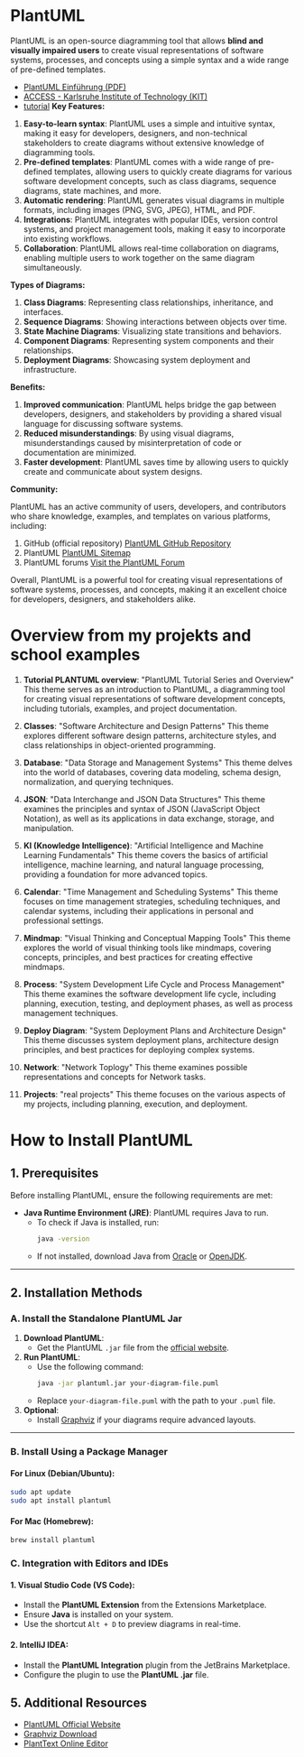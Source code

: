 # PlantUML

PlantUML is an open-source diagramming tool that allows **blind and visually impaired users** to create visual representations of software systems, processes, and concepts using a simple syntax and a wide range of pre-defined templates.

- [PlantUML Einführung (PDF)](https://www.cooperate-project.de/umlschulung/2_1_PlantUML-Einführung.pdf)
- [ACCESS - Karlsruhe Institute of Technology (KIT)](https://www.access.kit.edu/index.php)
- [tutorial](tutorial/tutorial.md)
  **Key Features:**

1. **Easy-to-learn syntax**: PlantUML uses a simple and intuitive syntax, making it easy for developers, designers, and non-technical stakeholders to create diagrams without extensive knowledge of diagramming
   tools.
2. **Pre-defined templates**: PlantUML comes with a wide range of pre-defined templates, allowing users to quickly create diagrams for various software development concepts, such as class diagrams, sequence
   diagrams, state machines, and more.
3. **Automatic rendering**: PlantUML generates visual diagrams in multiple formats, including images (PNG, SVG, JPEG), HTML, and PDF.
4. **Integrations**: PlantUML integrates with popular IDEs, version control systems, and project management tools, making it easy to incorporate into existing workflows.
5. **Collaboration**: PlantUML allows real-time collaboration on diagrams, enabling multiple users to work together on the same diagram simultaneously.

**Types of Diagrams:**

1. **Class Diagrams**: Representing class relationships, inheritance, and interfaces.
2. **Sequence Diagrams**: Showing interactions between objects over time.
3. **State Machine Diagrams**: Visualizing state transitions and behaviors.
4. **Component Diagrams**: Representing system components and their relationships.
5. **Deployment Diagrams**: Showcasing system deployment and infrastructure.

**Benefits:**

1. **Improved communication**: PlantUML helps bridge the gap between developers, designers, and stakeholders by providing a shared visual language for discussing software systems.
2. **Reduced misunderstandings**: By using visual diagrams, misunderstandings caused by misinterpretation of code or documentation are minimized.
3. **Faster development**: PlantUML saves time by allowing users to quickly create and communicate about system designs.

**Community:**

PlantUML has an active community of users, developers, and contributors who share knowledge, examples, and templates on various platforms, including:

1. GitHub (official repository) [PlantUML GitHub Repository](https://github.com/plantuml/plantuml?tab=readme-ov-file)
2. PlantUML [PlantUML Sitemap](https://plantuml.com/de/sitemap)
3. PlantUML forums [Visit the PlantUML Forum](https://forum.plantuml.net)

Overall, PlantUML is a powerful tool for creating visual representations of software systems, processes, and concepts, making it an excellent choice for developers, designers, and stakeholders alike.

# Overview from my projekts and school examples

1. **Tutorial PLANTUML overview**: "PlantUML Tutorial Series and Overview"
   This theme serves as an introduction to PlantUML, a diagramming tool for creating visual representations of software development concepts, including tutorials, examples, and project documentation.

2. **Classes**: "Software Architecture and Design Patterns"
   This theme explores different software design patterns, architecture styles, and class relationships in object-oriented programming.

3. **Database**: "Data Storage and Management Systems"
   This theme delves into the world of databases, covering data modeling, schema design, normalization, and querying techniques.

4. **JSON**: "Data Interchange and JSON Data Structures"
   This theme examines the principles and syntax of JSON (JavaScript Object Notation), as well as its applications in data exchange, storage, and manipulation.

5. **KI (Knowledge Intelligence)**: "Artificial Intelligence and Machine Learning Fundamentals"
   This theme covers the basics of artificial intelligence, machine learning, and natural language processing, providing a foundation for more advanced topics.

6. **Calendar**: "Time Management and Scheduling Systems"
   This theme focuses on time management strategies, scheduling techniques, and calendar systems, including their applications in personal and professional settings.

7. **Mindmap**: "Visual Thinking and Conceptual Mapping Tools"
   This theme explores the world of visual thinking tools like mindmaps, covering concepts, principles, and best practices for creating effective mindmaps.

8. **Process**: "System Development Life Cycle and Process Management"
   This theme examines the software development life cycle, including planning, execution, testing, and deployment phases, as well as process management techniques.

9. **Deploy Diagram**: "System Deployment Plans and Architecture Design"
   This theme discusses system deployment plans, architecture design principles, and best practices for deploying complex systems.

10. **Network**: "Network Toplogy"
    This theme examines possible representations and concepts for Network tasks.

11. **Projects**: "real projects"
    This theme focuses on the various aspects of my projects, including planning, execution, and deployment.

# How to Install PlantUML

## 1. Prerequisites

Before installing PlantUML, ensure the following requirements are met:

- **Java Runtime Environment (JRE)**: PlantUML requires Java to run.
  - To check if Java is installed, run:
    ```bash
    java -version
    ```
  - If not installed, download Java from [Oracle](https://www.oracle.com/java/technologies/javase-downloads.html) or [OpenJDK](https://openjdk.org/).

---

## 2. Installation Methods

### A. Install the Standalone PlantUML Jar

1. **Download PlantUML**:
   - Get the PlantUML `.jar` file from the [official website](https://plantuml.com/download).
2. **Run PlantUML**:
   - Use the following command:
     ```bash
     java -jar plantuml.jar your-diagram-file.puml
     ```
   - Replace `your-diagram-file.puml` with the path to your `.puml` file.
3. **Optional**:
   - Install [Graphviz](https://graphviz.gitlab.io/download/) if your diagrams require advanced layouts.

---

### B. Install Using a Package Manager

#### For Linux (Debian/Ubuntu):

```bash
sudo apt update
sudo apt install plantuml
```

#### For Mac (Homebrew):

```bash
brew install plantuml
```

### C. Integration with Editors and IDEs

#### 1. Visual Studio Code (VS Code):

- Install the **PlantUML Extension** from the Extensions Marketplace.
- Ensure **Java** is installed on your system.
- Use the shortcut `Alt + D` to preview diagrams in real-time.

#### 2. IntelliJ IDEA:

- Install the **PlantUML Integration** plugin from the JetBrains Marketplace.
- Configure the plugin to use the **PlantUML .jar** file.

## 5. Additional Resources

- [PlantUML Official Website](https://plantuml.com/)
- [Graphviz Download](https://graphviz.gitlab.io/download/)
- [PlantText Online Editor](https://www.planttext.com/)
